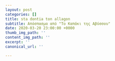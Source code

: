 ```yaml
---
layout: post
categories: []
title: sta dontia ton allagon
subtitle: Απόσπασμα από "Το Καπάκι της Αβύσσου"
date: 2020-03-20 23:00:00 +0000
thumb_img_path: ''
content_img_path: ''
excerpt: ''
canonical_url: ''

---
```


